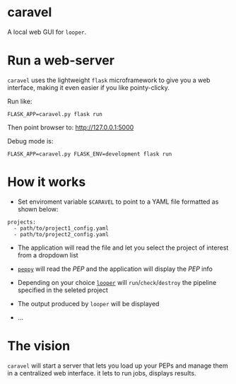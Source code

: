 # caravel

A local web GUI for `looper`.


# Run a web-server

`caravel` uses the lightweight `flask` microframework to give you a web interface, making it even easier if you like pointy-clicky.

Run like:

```
FLASK_APP=caravel.py flask run
```

Then point browser to: http://127.0.0.1:5000



Debug mode is: 

```
FLASK_APP=caravel.py FLASK_ENV=development flask run
```

# How it works

* Set enviroment variable `$CARAVEL` to point to a YAML file formatted as shown below:

```
projects:
  - path/to/project1_config.yaml
  - path/to/project2_config.yaml
```

* The application will read the file and let you select the project of interest from a dropdown list

* [`peppy`](https://peppy.readthedocs.io/en/latest/index.html) will read the *PEP* and the application will display the *PEP* info

* Depending on your choice [`looper`](https://looper.readthedocs.io/en/latest/) will `run`/`check`/`destroy` the pipeline specified in the seleted project

* The output produced by `looper` will be displayed

* ...

# The vision

`caravel` will start a server that lets you load up your PEPs and manage them in a centralized web interface. it lets to run jobs, displays results.

